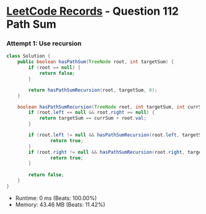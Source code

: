 # [LeetCode Records](../README.md) - Question 112 Path Sum

### Attempt 1: Use recursion
```java
class Solution {
    public boolean hasPathSum(TreeNode root, int targetSum) {
        if (root == null) {
            return false;
        }

        return hasPathSumRecursion(root, targetSum, 0);
    }

    boolean hasPathSumRecursion(TreeNode root, int targetSum, int currSum) {
        if (root.left == null && root.right == null) {
            return targetSum == currSum + root.val;
        }

        if (root.left != null && hasPathSumRecursion(root.left, targetSum, currSum + root.val)) {
                return true;
        }
        if (root.right != null && hasPathSumRecursion(root.right, targetSum, currSum + root.val)) {
                return true;
        }
        
        return false;
    }
}
```
- Runtime: 0 ms (Beats: 100.00%)
- Memory: 43.46 MB (Beats: 11.42%)

<br>
